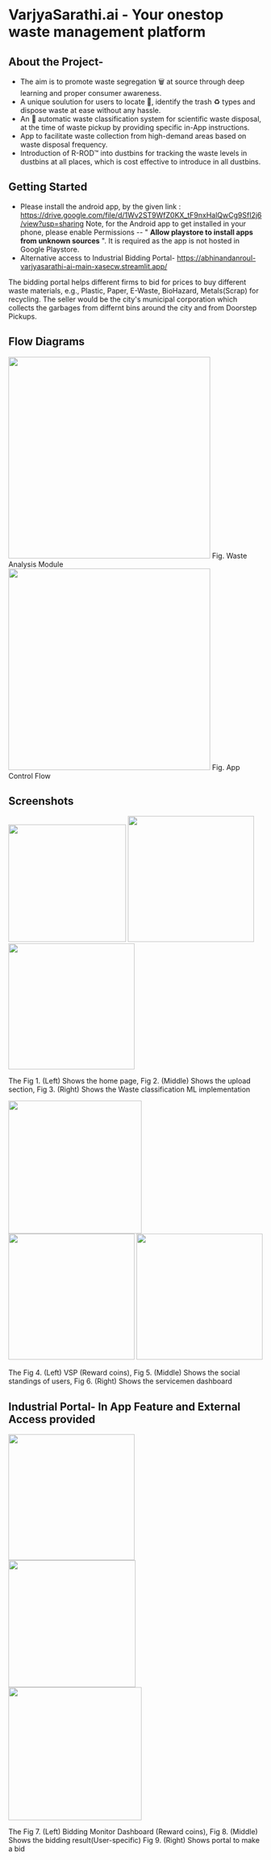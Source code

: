# VarjyaSarathi.ai - Your onestop waste management platform

## About the Project-
- The aim is to promote waste segregation :wastebasket: at source through deep learning and proper consumer awareness. 
- A unique soulution for users to locate :pushpin:, identify the trash ♻️ types and dispose waste at ease without any hassle. 
- An :robot: automatic waste classification system for scientific waste disposal, at the time of waste pickup by providing specific in-App instructions.  <br>
- App to facilitate waste collection from high-demand areas based on waste disposal frequency.
- Introduction of R-ROD™ into dustbins for tracking the waste levels in dustbins at all places, which is cost effective to introduce in all dustbins.

## Getting Started
- Please install the android app, by the given link : https://drive.google.com/file/d/1Wv2ST9WfZ0KX_tF9nxHalQwCg9SfI2j6/view?usp=sharing
Note, for the Android app to get installed in your phone, please enable Permissions --  " __Allow playstore to install apps from unknown sources__ ". It is required as the app is not hosted in Google Playstore.
- Alternative access to Industrial Bidding Portal- https://abhinandanroul-varjyasarathi-ai-main-xasecw.streamlit.app/

The bidding portal helps different firms to bid for prices to buy different waste materials, e.g., Plastic, Paper, E-Waste, BioHazard, Metals(Scrap) for recycling. The seller would be the city's municipal corporation which collects the garbages from differnt bins around the city and from Doorstep Pickups.

## Flow Diagrams
<img src="https://i.imgur.com/NLGhnXu.png" width="400">
Fig. Waste Analysis Module <br>

<img src = "https://i.imgur.com/6W9b8cz.png" width=400>
Fig. App Control Flow

## Screenshots
  <p float="left">
  <img src="https://github.com/AbhinandanRoul/VarjyaSarathi.ai/blob/main/Screenshots/Home.jpg" width="233" />
  <img src="https://github.com/AbhinandanRoul/VarjyaSarathi.ai/blob/main/Screenshots/Dustbin_img_upload.jpg" width="250" /> 
  <img src="https://github.com/AbhinandanRoul/VarjyaSarathi.ai/blob/main/Screenshots/Waste_classify.jpg" width="250" />
  </p>
  The Fig 1. (Left) Shows the home page, Fig 2. (Middle) Shows the upload section, Fig 3. (Right) Shows the Waste classification ML implementation
  
  
  
  <p float="left">
  <img src="https://github.com/AbhinandanRoul/VarjyaSarathi.ai/blob/main/Screenshots/VSP.jpg" width="264" />
  <img src="https://github.com/AbhinandanRoul/VarjyaSarathi.ai/blob/main/Screenshots/Social.jpg" width="250" /> 
  <img src="https://github.com/AbhinandanRoul/VarjyaSarathi.ai/blob/main/Screenshots/emp_dash2.jpg" width="250" />
  </p>
   The Fig 4. (Left) VSP (Reward coins), Fig 5. (Middle) Shows the social standings of users, Fig 6. (Right) Shows the servicemen dashboard
   
   ## Industrial Portal- In App Feature and External Access provided
   <p float="left">
  <img src="https://github.com/AbhinandanRoul/VarjyaSarathi.ai/blob/main/Screenshots/bid_monitor.jpg" width="250" />
  <img src="https://github.com/AbhinandanRoul/VarjyaSarathi.ai/blob/main/Screenshots/bid_result.jpg" width="252" /> 
  <img src="https://github.com/AbhinandanRoul/VarjyaSarathi.ai/blob/main/Screenshots/bidding_portal.jpg" width="264" />
  </p>
  
  The Fig 7. (Left) Bidding Monitor Dashboard (Reward coins), Fig 8. (Middle) Shows the bidding result(User-specific) Fig 9. (Right) Shows portal to make a bid
